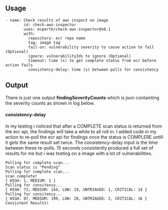 ## Usage ##
```
- name: Check results of aws inspect on image
        id: check-aws-inspector
        uses: ecperth/check-aws-inspector@v0.1
        with:
          repository: ecr repo name
          tag: image tag
          fail-on: vulnerability severity to cause action to fail (Optional)
          ignore: vulnerabilityIds to ignore (Optional)
          timeout: time (s) to get complete status from ecr before action fails
          consistency-delay: time (s) between polls for consistency 
```
## Output ##
There is just one output **findingSeverityCounts** which is json containting the severity counts as shown in log below.

#### consistency-delay ####
In my testing i noticed that after a COMPLETE scan status is returned from the ecr api, the findings will take a while to all roll in. I added code in my action to re-poll the ecr api for findings once the status is COMPLERE untill it gets the same result set twice. The consistency-delay input is the time between these re-polls. 15 seconds consistently produced a full set of results for me but i was testing on a image with a lot of vulnerabilities.

```
Polling for complete scan...
Scan status is "Pending"
Polling for complete scan...
scan complete!
{ HIGH: 1, MEDIUM: 1 }
Polling for consitency...
{ HIGH: 73, MEDIUM: 144, LOW: 19, UNTRIAGED: 1, CRITICAL: 14 }
Polling for consitency...
{ HIGH: 97, MEDIUM: 199, LOW: 28, UNTRIAGED: 2, CRITICAL: 16 }
Consistent Results!
```